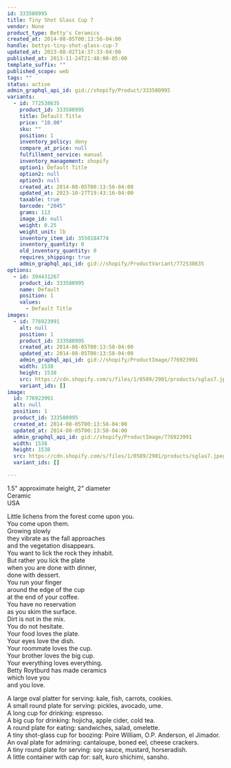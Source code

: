 ```yaml
---
id: 333580995
title: Tiny Shot Glass Cup 7
vendor: None
product_type: Betty's Ceramics
created_at: 2014-08-05T00:13:56-04:00
handle: bettys-tiny-shot-glass-cup-7
updated_at: 2023-08-02T14:37:33-04:00
published_at: 2013-11-24T21:48:00-05:00
template_suffix: ""
published_scope: web
tags: ""
status: active
admin_graphql_api_id: gid://shopify/Product/333580995
variants:
  - id: 772538635
    product_id: 333580995
    title: Default Title
    price: "18.00"
    sku: ""
    position: 1
    inventory_policy: deny
    compare_at_price: null
    fulfillment_service: manual
    inventory_management: shopify
    option1: Default Title
    option2: null
    option3: null
    created_at: 2014-08-05T00:13:56-04:00
    updated_at: 2023-10-27T19:43:16-04:00
    taxable: true
    barcode: "2045"
    grams: 113
    image_id: null
    weight: 0.25
    weight_unit: lb
    inventory_item_id: 3550184774
    inventory_quantity: 0
    old_inventory_quantity: 0
    requires_shipping: true
    admin_graphql_api_id: gid://shopify/ProductVariant/772538635
options:
  - id: 394431267
    product_id: 333580995
    name: Default
    position: 1
    values:
      - Default Title
images:
  - id: 776923991
    alt: null
    position: 1
    product_id: 333580995
    created_at: 2014-08-05T00:13:58-04:00
    updated_at: 2014-08-05T00:13:58-04:00
    admin_graphql_api_id: gid://shopify/ProductImage/776923991
    width: 1538
    height: 1538
    src: https://cdn.shopify.com/s/files/1/0589/2901/products/sglas7.jpeg?v=1407212038
    variant_ids: []
image:
  id: 776923991
  alt: null
  position: 1
  product_id: 333580995
  created_at: 2014-08-05T00:13:58-04:00
  updated_at: 2014-08-05T00:13:58-04:00
  admin_graphql_api_id: gid://shopify/ProductImage/776923991
  width: 1538
  height: 1538
  src: https://cdn.shopify.com/s/files/1/0589/2901/products/sglas7.jpeg?v=1407212038
  variant_ids: []

---
```


1.5" approximate height, 2" diameter  
Ceramic   
USA

Little lichens from the forest come upon you.  
You come upon them.  
Growing slowly  
they vibrate as the fall approaches  
and the vegetation disappears.  
You want to lick the rock they inhabit.  
But rather you lick the plate  
when you are done with dinner,  
done with dessert.  
You run your finger  
around the edge of the cup  
at the end of your coffee.  
You have no reservation  
as you skim the surface.  
Dirt is not in the mix.  
You do not hesitate.  
Your food loves the plate.  
Your eyes love the dish.  
Your roommate loves the cup.  
Your brother loves the big cup.  
Your everything loves everything.  
Betty Roytburd has made ceramics  
which love you  
and you love.  
  
A large oval platter for serving: kale, fish, carrots, cookies.  
A small round plate for serving: pickles, avocado, ume.  
A long cup for drinking: espresso.  
A big cup for drinking: hojicha, apple cider, cold tea.  
A round plate for eating: sandwiches, salad, omelette.  
A tiny shot-glass cup for boozing: Poire William, O.P. Anderson, el Jimador.  
An oval plate for admiring: cantaloupe, boned eel, cheese crackers.  
A tiny round plate for serving: soy sauce, mustard, horseradish.  
A little container with cap for: salt, kuro shichimi, sansho.